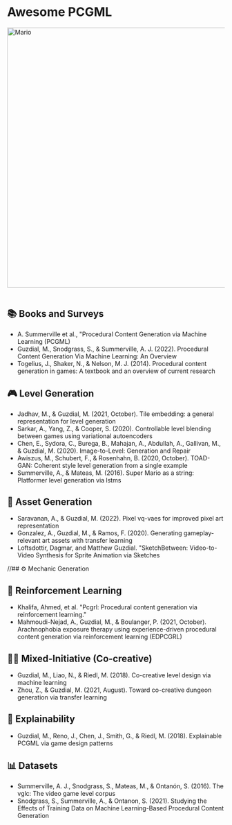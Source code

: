 # Awesome PCGML

<img src="https://user-images.githubusercontent.com/74038190/225813708-98b745f2-7d22-48cf-9150-083f1b00d6c9.gif" width="600" class="center" alt="Mario">
<br><br>


## :books: Books and Surveys 
  - A. Summerville et al., "Procedural Content Generation via Machine Learning (PCGML) 
  - Guzdial, M., Snodgrass, S., & Summerville, A. J. (2022). Procedural Content Generation Via Machine Learning: An Overview
  - Togelius, J., Shaker, N., & Nelson, M. J. (2014). Procedural content generation in games: A textbook and an overview of current research

## :video_game: Level Generation
  - Jadhav, M., & Guzdial, M. (2021, October). Tile embedding: a general representation for level generation
  - Sarkar, A., Yang, Z., & Cooper, S. (2020). Controllable level blending between games using variational autoencoders
  - Chen, E., Sydora, C., Burega, B., Mahajan, A., Abdullah, A., Gallivan, M., & Guzdial, M. (2020). Image-to-Level: Generation and Repair
  - Awiszus, M., Schubert, F., & Rosenhahn, B. (2020, October). TOAD-GAN: Coherent style level generation from a single example
  - Summerville, A., & Mateas, M. (2016). Super Mario as a string: Platformer level generation via lstms
    
## :art: Asset Generation 
  - Saravanan, A., & Guzdial, M. (2022). Pixel vq-vaes for improved pixel art representation
  - Gonzalez, A., Guzdial, M., & Ramos, F. (2020). Generating gameplay-relevant art assets with transfer learning
  - Loftsdottir, Dagmar, and Matthew Guzdial. "SketchBetween: Video-to-Video Synthesis for Sprite Animation via Sketches
    
//## :gear: Mechanic Generation

## :brain: Reinforcement Learning
  - Khalifa, Ahmed, et al. "Pcgrl: Procedural content generation via reinforcement learning."
  - Mahmoudi-Nejad, A., Guzdial, M., & Boulanger, P. (2021, October). Arachnophobia exposure therapy using experience-driven procedural content generation via reinforcement learning (EDPCGRL)

## :woman_technologist: Mixed-Initiative (Co-creative)
  - Guzdial, M., Liao, N., & Riedl, M. (2018). Co-creative level design via machine learning
  - Zhou, Z., & Guzdial, M. (2021, August). Toward co-creative dungeon generation via transfer learning

## :mag_right: Explainability
  - Guzdial, M., Reno, J., Chen, J., Smith, G., & Riedl, M. (2018). Explainable PCGML via game design patterns

## :bar_chart: Datasets
  - Summerville, A. J., Snodgrass, S., Mateas, M., & Ontanón, S. (2016). The vglc: The video game level corpus
  - Snodgrass, S., Summerville, A., & Ontanon, S. (2021). Studying the Effects of Training Data on Machine Learning-Based Procedural Content Generation
    
    
    
